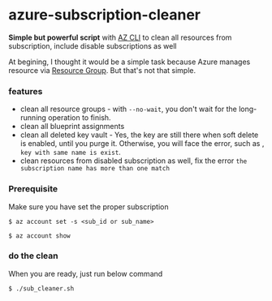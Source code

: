 # azure-subscription-cleaner

**Simple but powerful script** with [AZ CLI](https://github.com/Azure/azure-cli) to clean all resources from subscription, include disable subscriptions as well

At begining, I thought it would be a simple task because Azure manages resource via [Resource Group](https://docs.microsoft.com/en-us/azure/azure-resource-manager/management/manage-resource-groups-portal). But that's not that simple.

### features

- clean all resource groups - with `--no-wait`, you don't wait for the long-running operation to finish.
- clean all blueprint assignments
- clean all deleted key vault - Yes, the key are still there when soft delete is enabled, until you purge it. Otherwise, you will face the error, such as , `key with same name is exist`.
- clean resources from disabled subscription as well, fix the error `the subscription name has more than one match`

### Prerequisite

Make sure you have set the proper subscription

```
$ az account set -s <sub_id or sub_name>

$ az account show
```

### do the clean

When you are ready, just run below command

```
$ ./sub_cleaner.sh
```
